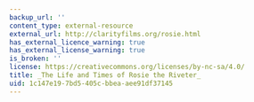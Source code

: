 ```yaml
---
backup_url: ''
content_type: external-resource
external_url: http://clarityfilms.org/rosie.html
has_external_licence_warning: true
has_external_license_warning: true
is_broken: ''
license: https://creativecommons.org/licenses/by-nc-sa/4.0/
title: _The Life and Times of Rosie the Riveter_
uid: 1c147e19-7bd5-405c-bbea-aee91df37145
---
```

